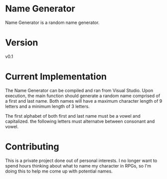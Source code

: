 # Name Generator

Name Generator is a random name generator.

# Version

v0.1

# Current Implementation

The Name Generator can be compiled and ran from Visual Studio. Upon execution, the main function should generate a random name comprised of a first and last name. Both names will have a maximum character length of 9 letters and a minimum length of 3 letters.

The first alphabet of both first and last name must be a vowel and capitalized. the following letters must alternatve between consonant and vowel.

# Contributing

This is a private project done out of personal interests. I no longer want to spend hours thinking about what to name my character in RPGs, so I'm doing this to help me come up with potential names.